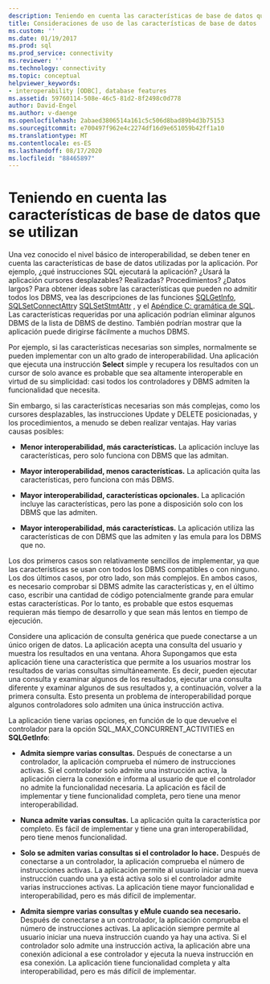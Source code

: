 ```yaml
---
description: Teniendo en cuenta las características de base de datos que se utilizan
title: Consideraciones de uso de las características de base de datos | Microsoft Docs
ms.custom: ''
ms.date: 01/19/2017
ms.prod: sql
ms.prod_service: connectivity
ms.reviewer: ''
ms.technology: connectivity
ms.topic: conceptual
helpviewer_keywords:
- interoperability [ODBC], database features
ms.assetid: 59760114-508e-46c5-81d2-8f2498c0d778
author: David-Engel
ms.author: v-daenge
ms.openlocfilehash: 2abaed3806514a161c5c506d8bad89b4d3b75153
ms.sourcegitcommit: e700497f962e4c2274df16d9e651059b42ff1a10
ms.translationtype: MT
ms.contentlocale: es-ES
ms.lasthandoff: 08/17/2020
ms.locfileid: "88465897"
---
```

# <a name="considering-database-features-to-use"></a>Teniendo en cuenta las características de base de datos que se utilizan
Una vez conocido el nivel básico de interoperabilidad, se deben tener en cuenta las características de base de datos utilizadas por la aplicación. Por ejemplo, ¿qué instrucciones SQL ejecutará la aplicación? ¿Usará la aplicación cursores desplazables? Realizadas? Procedimientos? ¿Datos largos? Para obtener ideas sobre las características que pueden no admitir todos los DBMS, vea las descripciones de las funciones [SQLGetInfo](../../../odbc/reference/syntax/sqlgetinfo-function.md), [SQLSetConnectAttr](../../../odbc/reference/syntax/sqlsetconnectattr-function.md)y [SQLSetStmtAttr](../../../odbc/reference/syntax/sqlsetstmtattr-function.md) , y el [Apéndice C: gramática de SQL](../../../odbc/reference/appendixes/appendix-c-sql-grammar.md). Las características requeridas por una aplicación podrían eliminar algunos DBMS de la lista de DBMS de destino. También podrían mostrar que la aplicación puede dirigirse fácilmente a muchos DBMS.  
  
 Por ejemplo, si las características necesarias son simples, normalmente se pueden implementar con un alto grado de interoperabilidad. Una aplicación que ejecuta una instrucción **Select** simple y recupera los resultados con un cursor de solo avance es probable que sea altamente interoperable en virtud de su simplicidad: casi todos los controladores y DBMS admiten la funcionalidad que necesita.  
  
 Sin embargo, si las características necesarias son más complejas, como los cursores desplazables, las instrucciones Update y DELETE posicionadas, y los procedimientos, a menudo se deben realizar ventajas. Hay varias causas posibles:  
  
-   **Menor interoperabilidad, más características.** La aplicación incluye las características, pero solo funciona con DBMS que las admitan.  
  
-   **Mayor interoperabilidad, menos características.** La aplicación quita las características, pero funciona con más DBMS.  
  
-   **Mayor interoperabilidad, características opcionales.** La aplicación incluye las características, pero las pone a disposición solo con los DBMS que las admiten.  
  
-   **Mayor interoperabilidad, más características.** La aplicación utiliza las características de con DBMS que las admiten y las emula para los DBMS que no.  
  
 Los dos primeros casos son relativamente sencillos de implementar, ya que las características se usan con todos los DBMS compatibles o con ninguno. Los dos últimos casos, por otro lado, son más complejos. En ambos casos, es necesario comprobar si DBMS admite las características y, en el último caso, escribir una cantidad de código potencialmente grande para emular estas características. Por lo tanto, es probable que estos esquemas requieran más tiempo de desarrollo y que sean más lentos en tiempo de ejecución.  
  
 Considere una aplicación de consulta genérica que puede conectarse a un único origen de datos. La aplicación acepta una consulta del usuario y muestra los resultados en una ventana. Ahora Supongamos que esta aplicación tiene una característica que permite a los usuarios mostrar los resultados de varias consultas simultáneamente. Es decir, pueden ejecutar una consulta y examinar algunos de los resultados, ejecutar una consulta diferente y examinar algunos de sus resultados y, a continuación, volver a la primera consulta. Esto presenta un problema de interoperabilidad porque algunos controladores solo admiten una única instrucción activa.  
  
 La aplicación tiene varias opciones, en función de lo que devuelve el controlador para la opción SQL_MAX_CONCURRENT_ACTIVITIES en **SQLGetInfo**:  
  
-   **Admita siempre varias consultas.** Después de conectarse a un controlador, la aplicación comprueba el número de instrucciones activas. Si el controlador solo admite una instrucción activa, la aplicación cierra la conexión e informa al usuario de que el controlador no admite la funcionalidad necesaria. La aplicación es fácil de implementar y tiene funcionalidad completa, pero tiene una menor interoperabilidad.  
  
-   **Nunca admite varias consultas.** La aplicación quita la característica por completo. Es fácil de implementar y tiene una gran interoperabilidad, pero tiene menos funcionalidad.  
  
-   **Solo se admiten varias consultas si el controlador lo hace.** Después de conectarse a un controlador, la aplicación comprueba el número de instrucciones activas. La aplicación permite al usuario iniciar una nueva instrucción cuando una ya está activa solo si el controlador admite varias instrucciones activas. La aplicación tiene mayor funcionalidad e interoperabilidad, pero es más difícil de implementar.  
  
-   **Admita siempre varias consultas y eMule cuando sea necesario.** Después de conectarse a un controlador, la aplicación comprueba el número de instrucciones activas. La aplicación siempre permite al usuario iniciar una nueva instrucción cuando ya hay una activa. Si el controlador solo admite una instrucción activa, la aplicación abre una conexión adicional a ese controlador y ejecuta la nueva instrucción en esa conexión. La aplicación tiene funcionalidad completa y alta interoperabilidad, pero es más difícil de implementar.
